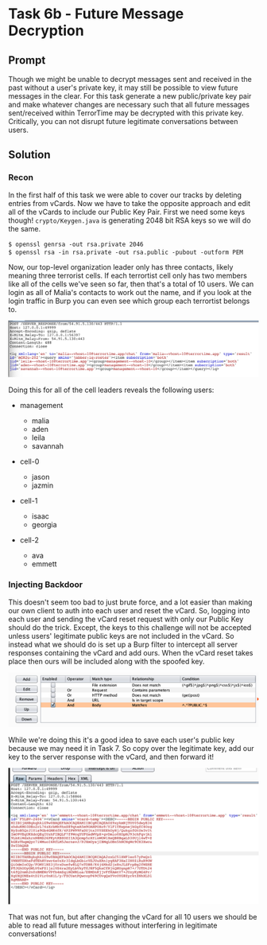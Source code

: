 # Task 6b - Future Message Decryption

## Prompt

Though we might be unable to decrypt messages sent and received in the past without a user's private key, it may still be possible to view future messages in the clear. For this task generate a new public/private key pair and make whatever changes are necessary such that all future messages sent/received within TerrorTime may be decrypted with this private key. Critically, you can not disrupt future legitimate conversations between users.

## Solution

### Recon

In the first half of this task we were able to cover our tracks by deleting entries from vCards. Now we have to take the opposite approach and edit all of the vCards to include our Public Key Pair. First we need some keys though! `crypto/Keygen.java` is generating 2048 bit RSA keys so we will do the same.

```
$ openssl genrsa -out rsa.private 2046
$ openssl rsa -in rsa.private -out rsa.public -pubout -outform PEM
```

Now, our top-level organization leader only has three contacts, likely meaning three terrorist cells. If each terrortist cell only has two members like all of the cells we've seen so far, then that's a total of 10 users. We can login as all of Malia's contacts to work out the name, and if you look at the login traffic in Burp you can even see which group each terrortist belongs to.

![Groups](images/groups.png)

Doing this for all of the cell leaders reveals the following users:

* management
    * malia
    * aden
    * leila
    * savannah
    
* cell-0
    * jason
    * jazmin

* cell-1
    * isaac
    * georgia

* cell-2
    * ava
    * emmett

### Injecting Backdoor

This doesn't seem too bad to just brute force, and a lot easier than making our own client to auth into each user and reset the vCard. So, logging into each user and sending the vCard reset request with only our Public Key should do the trick. Except, the keys to this challenge will not be accepted unless users' legitimate public keys are not included in the vCard. So instead what we should do is set up a Burp filter to intercept all server responses containing the vCard and add ours. When the vCard reset takes place then ours will be included along with the spoofed key.

![Filter](images/filter.png)

While we're doing this it's a good idea to save each user's public key because we may need it in Task 7. So copy over the legitimate key, add our key to the server response with the vCard, and then forward it!

![Inject](images/inject.png)

That was not fun, but after changing the vCard for all 10 users we should be able to read all future messages without interfering in legitimate conversations!
